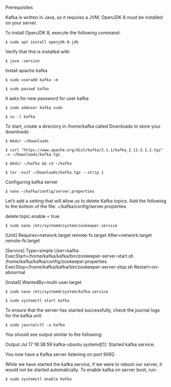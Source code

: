 
Prerequisites

Kafka is written in Java, so it requires a JVM;
OpenJDK 8 must be installed on your server.

To install OpenJDK 8, execute the following command:

```
$ sudo apt install openjdk-8-jdk
```

Verify that this is installed with
```
$ java -version
```

Install apache kafka 

```
$ sudo useradd kafka -m
```

```
$ sudo passwd kafka
```
It asks for new password for user kafka

```
$ sudo adduser kafka sudo
```

```
$ su -l kafka
```

To start, create a directory in /home/kafka called Downloads to store your downloads:

```
$ mkdir ~/Downloads
```

```
$ curl "https://www.apache.org/dist/kafka/2.1.1/kafka_2.11-2.1.1.tgz" -o ~/Downloads/kafka.tgz
```

```
$ mkdir ~/kafka && cd ~/kafka
```

```
$ tar -xvzf ~/Downloads/kafka.tgz --strip 1
```

Configuring kafka server

```
$ nano ~/kafka/config/server.properties
```

Let’s add a setting that will allow us to delete Kafka topics. Add the following to the bottom of the file:
~/kafka/config/server.properties

delete.topic.enable = true

```
$ sudo nano /etc/systemd/system/zookeeper.service
```

[Unit]
Requires=network.target remote-fs.target
After=network.target remote-fs.target

[Service]
Type=simple
User=kafka
ExecStart=/home/kafka/kafka/bin/zookeeper-server-start.sh /home/kafka/kafka/config/zookeeper.properties
ExecStop=/home/kafka/kafka/bin/zookeeper-server-stop.sh
Restart=on-abnormal

[Install]
WantedBy=multi-user.target

```
$ sudo nano /etc/systemd/system/kafka.service
```

```
$ sudo systemctl start kafka
```

To ensure that the server has started successfully, check the journal logs for the kafka unit:

```
$ sudo journalctl -u kafka
```

You should see output similar to the following:

Output
Jul 17 18:38:59 kafka-ubuntu systemd[1]: Started kafka.service.

You now have a Kafka server listening on port 9092.

While we have started the kafka service, if we were to reboot our server, it would not be started automatically. To enable kafka on server boot, run:

```
$ sudo systemctl enable kafka
```